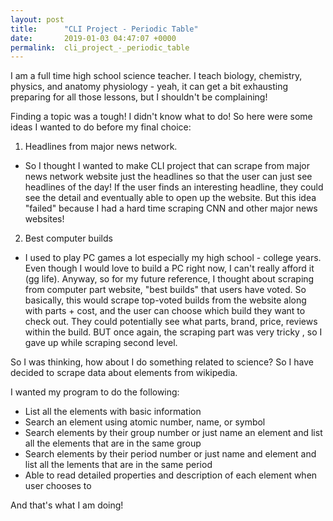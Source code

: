 ```yaml
---
layout: post
title:      "CLI Project - Periodic Table"
date:       2019-01-03 04:47:07 +0000
permalink:  cli_project_-_periodic_table
---
```



I am a full time high school science teacher. I teach biology, chemistry, physics, and anatomy physiology - yeah, it can get a bit exhausting preparing for all those lessons, but I shouldn't be complaining!


Finding a topic was a tough! I didn't know what to do! So here were some ideas I wanted to do before my final choice:

1. Headlines from major news network.
- So I thought I wanted to make CLI project that can scrape from major news network website just the headlines so that the user can just see headlines of the day! If the user finds an interesting headline, they could see the detail and eventually able to open up the website. But this idea "failed" because I had a hard time scraping CNN and other major news websites!

2. Best computer builds
- I used to play PC games a lot especially my high school - college years. Even though I would love to build a PC right now, I can't really afford it (gg life). Anyway, so for my future reference, I thought about scraping from computer part website, "best builds" that users have voted. So basically, this would scrape top-voted builds from the website along with parts + cost, and the user can choose which build they want to check out. They could potentially see what parts, brand, price, reviews within the build. BUT once again, the scraping part was very tricky , so I gave up while scraping second level.


So I was thinking, how about I do something related to science? So I have decided to scrape data about elements from wikipedia. 

I wanted my program to do the following:
* List all the elements with basic information
* Search an element using atomic number, name, or symbol
* Search elements by their group number or just name an element and list all the elements that are in the same group
* Search elements by their period number or just name and element and list all the lements that are in the same period
* Able to read detailed properties and description of each element when user chooses to

And that's what I am doing!


